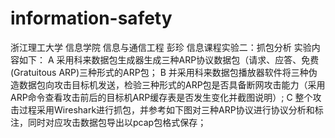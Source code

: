 # information-safety
浙江理工大学 信息学院 信息与通信工程 彭珍 
信息课程实验二：抓包分析
实验内容如下：
A 采用科来数据包生成器生成三种ARP协议数据包（请求、应答、免费(Gratuitous ARP)三种形式的ARP包；
B 并采用科来数据包播放器软件将三种伪造数据包向攻击目标机发送，检验三种形式的ARP包是否具备断网攻击能力（采用ARP命令查看攻击前后的目标机ARP缓存表是否发生变化并截图说明）;
C 整个攻击过程采用Wireshark进行抓包，并参考如下图对三种ARP协议进行协议分析和标注，同时对应攻击数据包导出以pcap包格式保存；
